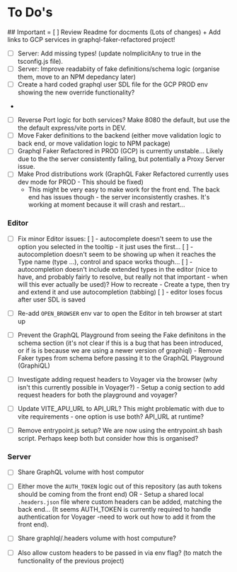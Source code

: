 # To Do's

## Important
= [ ] Review Readme for docments (Lots of changes) + Add links to GCP services in graphql-faker-refactored project!
- [ ] Server: Add missing types! (update noImplicitAny to true in the tsconfig.js file). 
- [ ] Server: Improve readabiity of fake definitions/schema logic (organise them, move to an NPM depedancy later)
- [ ] Create a hard coded graphql user SDL file for the GCP PROD env showing the new override functionality?
-
- [ ] Reverse Port logic for both services? Make 8080 the default, but use the the default express/vite ports in DEV.
- [ ] Move Faker definitions to the backend (either move validation logic to back end, or move validation logic to NPM package)
- [ ] Graphql Faker Refactored in PROD (GCP) is currently unstable... Likely due to the the server consistently failing, but potentially a Proxy Server issue.
- [ ] Make Prod distributions work (GraphQL Faker Refactored currently uses dev mode for PROD - This should be fixed)
    - This might be very easy to make work for the front end. The back end has issues though - the server inconsistently crashes. It's working at moment because it will crash and restart...


### Editor
- [ ] Fix minor Editor issues:
	[ ] - autocomplete doesn't seem to use the option you selected in the tooltip - it just uses the first...
	[ ] - autocompletion doesn't seem to be showing up when it reaches the Type name (type ...), control and space works though...
	[ ] - autocompletion doesn't include extended types in the editor (nice to have, and probably fairly to resolve, but really not that important - when will this ever actually be used)? How to recreate - Create a type, then try and extend it and use autocompletion (tabbing)
    [ ] - editor loses focus after user SDL is saved
- [ ] Re-add `OPEN_BROWSER` env var to open the Editor in teh browser at start up
- [ ] Prevent the GraphQL Playground from seeing the Fake definitons in the schema section (it's not clear if this is a bug that has been introduced, or if is is because we are using a newer version of graphiql) - Remove Faker types from schema before passing it to the GraphQL Playground (GraphiQL)
- [ ] Investigate adding request headers to Voyager via the browser (why isn't this currently possible in Voyager?) - Setup a conig section to add request headers for both the playground and voyager?
- [ ] Update VITE_APU_URL to API_URL? This might problematic with due to vite requirements - one option is use both? API_URL at runtime?
- [ ] Remove entrypoint.js setup? We are now using the entrypoint.sh bash script. Perhaps keep both but consider how this is organised?


### Server
- [ ] Share GraphQL volume with host computor
- [ ] Either move the `AUTH_TOKEN` logic out of this repository (as auth tokens should be coming from the front end) OR -  Setup a shared local `.headers.json` file where custom headers can be added, matching the back end... (It seems AUTH_TOKEN is currently required to handle authentication for Voyager -need to work out how to add it from the front end).
- [ ] Share graphlql/.headers volume with host computure?
- [ ] Also allow custom headers to be passed in via env flag? (to match the functionality of the previous project)

